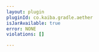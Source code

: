 ```yaml
---
layout: plugin
pluginId: co.kaiba.gradle.aether
isJarAvailable: true
error: NONE
violations: []

---
```

